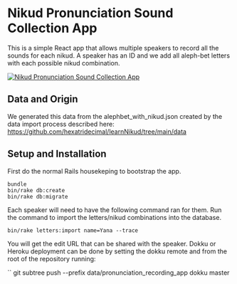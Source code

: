 # Nikud Pronunciation Sound Collection App

This is a simple React app that allows multiple speakers to record all
the sounds for each nikud. A speaker has an ID and we add all
aleph-bet letters with each possible nikud combination.

[![Nikud Pronunciation Sound Collection App](http://img.youtube.com/vi/z1mszMaORAI/0.jpg)](http://www.youtube.com/watch?v=z1mszMaORAI "Nikud Pronunciation Sound Collection App")

## Data and Origin

We generated this data from the alephbet_with_nikud.json created by the
data import process described here:
https://github.com/hexatridecimal/learnNikud/tree/main/data

## Setup and Installation

First do the normal Rails housekeping to bootstrap the app.

```
bundle
bin/rake db:create
bin/rake db:migrate
```

Each speaker will need to have the following command ran for them.
Run the command to import the letters/nikud combinations into
the database.

```
bin/rake letters:import name=Yana --trace
```

You will get the edit URL that can be shared with the speaker. Dokku
or Heroku deployment can be done by setting the dokku remote and from
the root of the repository running:

``
git subtree push --prefix data/pronunciation_recording_app  dokku master
```

